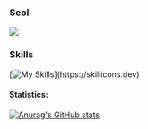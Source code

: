 ### Seol

![](https://github.com/seoll27/seoll27/blob/main/rampo.gif)  

### Skills
[![My Skills](https://skillicons.dev/icons?i=js,html,css,figma,react,nodejs,mysql,php,bootstrap,tailwind,discord,)](https://skillicons.dev)

#### Statistics:

[![Anurag's GitHub stats](https://github-readme-stats.vercel.app/api?username=seoll27&theme=tokyonight)](https://github.com/anuraghazra/github-readme-stats)


